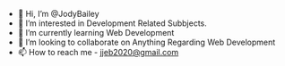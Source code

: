 - 👋 Hi, I’m @JodyBailey
- 👀 I’m interested in Development Related Subbjects.
- 🌱 I’m currently learning Web Development
- 💞️ I’m looking to collaborate on Anything Regarding Web Development
- 📫 How to reach me - jjeb2020@gmail.com

<!---
JodyBailey/JodyBailey is a ✨ special ✨ repository because its `README.md` (this file) appears on your GitHub profile.
You can click the Preview link to take a look at your changes.
--->
